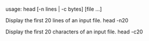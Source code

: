 usage: head [-n lines | -c bytes] [file ...]

Display the first 20 lines of an input file.
head -n20

Display the first 20 characters of an input file.
head -c20
